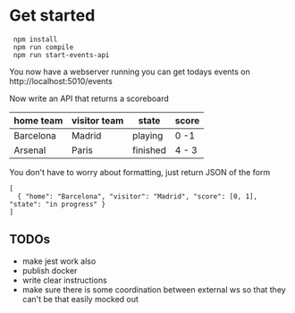 # Get started

     npm install
     npm run compile
     npm run start-events-api
     
 You now have a webserver running you can get todays 
 events on http://localhost:5010/events
 
 Now write an API that returns a scoreboard
 
 home team | visitor team | state | score
 --- | --- | --- | ---  
 Barcelona | Madrid | playing | 0 -1  
 Arsenal | Paris | finished | 4 - 3      


You don't have to worry about formatting, just return 
JSON of the form

    [
      { "home": "Barcelona", "visitor": "Madrid", "score": [0, 1], "state": "in progress" }
    ]


## TODOs
* make jest work also
* publish docker
* write clear instructions
* make sure there is some coordination between external ws so that they can't be
  that easily mocked out
